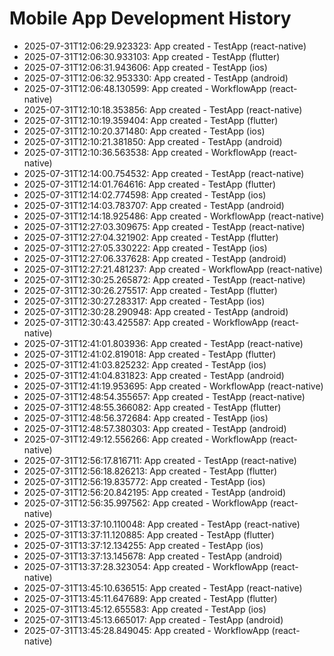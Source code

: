 # Mobile App Development History

- 2025-07-31T12:06:29.923323: App created - TestApp (react-native)
- 2025-07-31T12:06:30.933103: App created - TestApp (flutter)
- 2025-07-31T12:06:31.943606: App created - TestApp (ios)
- 2025-07-31T12:06:32.953330: App created - TestApp (android)
- 2025-07-31T12:06:48.130599: App created - WorkflowApp (react-native)
- 2025-07-31T12:10:18.353856: App created - TestApp (react-native)
- 2025-07-31T12:10:19.359404: App created - TestApp (flutter)
- 2025-07-31T12:10:20.371480: App created - TestApp (ios)
- 2025-07-31T12:10:21.381850: App created - TestApp (android)
- 2025-07-31T12:10:36.563538: App created - WorkflowApp (react-native)
- 2025-07-31T12:14:00.754532: App created - TestApp (react-native)
- 2025-07-31T12:14:01.764616: App created - TestApp (flutter)
- 2025-07-31T12:14:02.774598: App created - TestApp (ios)
- 2025-07-31T12:14:03.783707: App created - TestApp (android)
- 2025-07-31T12:14:18.925486: App created - WorkflowApp (react-native)
- 2025-07-31T12:27:03.309675: App created - TestApp (react-native)
- 2025-07-31T12:27:04.321902: App created - TestApp (flutter)
- 2025-07-31T12:27:05.330222: App created - TestApp (ios)
- 2025-07-31T12:27:06.337628: App created - TestApp (android)
- 2025-07-31T12:27:21.481237: App created - WorkflowApp (react-native)
- 2025-07-31T12:30:25.265872: App created - TestApp (react-native)
- 2025-07-31T12:30:26.275517: App created - TestApp (flutter)
- 2025-07-31T12:30:27.283317: App created - TestApp (ios)
- 2025-07-31T12:30:28.290948: App created - TestApp (android)
- 2025-07-31T12:30:43.425587: App created - WorkflowApp (react-native)
- 2025-07-31T12:41:01.803936: App created - TestApp (react-native)
- 2025-07-31T12:41:02.819018: App created - TestApp (flutter)
- 2025-07-31T12:41:03.825232: App created - TestApp (ios)
- 2025-07-31T12:41:04.831823: App created - TestApp (android)
- 2025-07-31T12:41:19.953695: App created - WorkflowApp (react-native)
- 2025-07-31T12:48:54.355657: App created - TestApp (react-native)
- 2025-07-31T12:48:55.366082: App created - TestApp (flutter)
- 2025-07-31T12:48:56.372684: App created - TestApp (ios)
- 2025-07-31T12:48:57.380303: App created - TestApp (android)
- 2025-07-31T12:49:12.556266: App created - WorkflowApp (react-native)
- 2025-07-31T12:56:17.816711: App created - TestApp (react-native)
- 2025-07-31T12:56:18.826213: App created - TestApp (flutter)
- 2025-07-31T12:56:19.835772: App created - TestApp (ios)
- 2025-07-31T12:56:20.842195: App created - TestApp (android)
- 2025-07-31T12:56:35.997562: App created - WorkflowApp (react-native)
- 2025-07-31T13:37:10.110048: App created - TestApp (react-native)
- 2025-07-31T13:37:11.120885: App created - TestApp (flutter)
- 2025-07-31T13:37:12.134255: App created - TestApp (ios)
- 2025-07-31T13:37:13.145678: App created - TestApp (android)
- 2025-07-31T13:37:28.323054: App created - WorkflowApp (react-native)
- 2025-07-31T13:45:10.636515: App created - TestApp (react-native)
- 2025-07-31T13:45:11.647689: App created - TestApp (flutter)
- 2025-07-31T13:45:12.655583: App created - TestApp (ios)
- 2025-07-31T13:45:13.665017: App created - TestApp (android)
- 2025-07-31T13:45:28.849045: App created - WorkflowApp (react-native)
